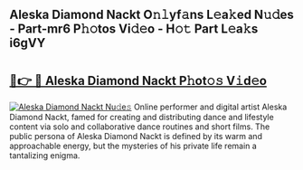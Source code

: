 ## Aleska Diamond Nackt O𝚗𝚕yf𝚊ns L𝚎a𝚔ed N𝚞𝚍es - Part-mr6 P𝚑𝚘tos Vi𝚍𝚎o - H𝚘𝚝 Part L𝚎a𝚔s i6gVY

# <h2><a href="http://kfdrxkw.oniu.top/?m=Aleska+Diamond+Nackt">🔗👉 🔴 Aleska Diamond Nackt P𝚑ot𝚘𝚜 V𝚒d𝚎o</a></h2>

[![Aleska Diamond Nackt Nu𝚍e𝚜](https://i.imgur.com/0qMVB7G.gif)](http://kfdrxkw.oniu.top/?m=Aleska+Diamond+Nackt)
Online performer and digital artist Aleska Diamond Nackt, famed for creating and distributing dance and lifestyle content via solo and collaborative dance routines and short films. The public persona of Aleska Diamond Nackt is defined by its warm and approachable energy, but the mysteries of his private life remain a tantalizing enigma.  
